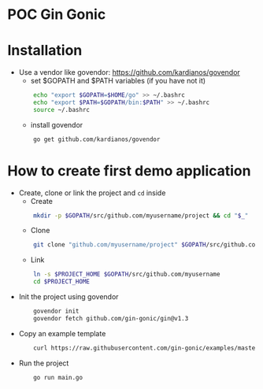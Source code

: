 # POC Gin Gonic

# Installation
* Use a vendor like govendor: https://github.com/kardianos/govendor
    * set $GOPATH and $PATH variables (if you have not it)
    ```bash
        echo "export $GOPATH=$HOME/go" >> ~/.bashrc
        echo "export $PATH=$GOPATH/bin:$PATH" >> ~/.bashrc
        source ~/.bashrc
    ```
    * install govendor
    ```bash
        go get github.com/kardianos/govendor
    ```

# How to create first demo application
* Create, clone or link the project and ```cd``` inside
    * Create  
    ```bash
        mkdir -p $GOPATH/src/github.com/myusername/project && cd "$_"
    ```
    * Clone
    ```bash
        git clone "github.com/myusername/project" $GOPATH/src/github.com/myusername
    ```
    * Link
    ```bash
        ln -s $PROJECT_HOME $GOPATH/src/github.com/myusername 
        cd $PROJECT_HOME
    ```
* Init the project using govendor
    ```bash
        govendor init
        govendor fetch github.com/gin-gonic/gin@v1.3
    ```
* Copy an example template
    ```bash
    	curl https://raw.githubusercontent.com/gin-gonic/examples/master/basic/main.go > main.go
    ```
* Run the project
    ```bash
    	go run main.go
    ```
